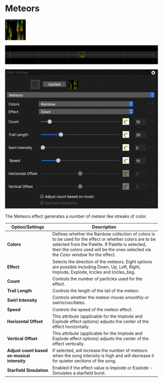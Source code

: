 # Meteors

![Icon](<../../.gitbook/assets/image (250).png>)

![Sequencer Grid](<../../.gitbook/assets/image (313).png>)

![](<../../.gitbook/assets/image (641).png>)

The Meteors effect generates a number of meteor like streaks of color.

| Option/Settings                             | Description                                                                                                                                                                                                                                      |
| ------------------------------------------- | ------------------------------------------------------------------------------------------------------------------------------------------------------------------------------------------------------------------------------------------------ |
| **Colors**                                  | Defines whether the Rainbow collection of colors is to be used for the effect or whether colors are to be selected from the Palette. If Palette is selected, then the colors used will be the ones selected via the Color window for the effect. |
| **Effect**                                  | Selects the direction of the meteors. Eight options are possible including Down, Up, Left, Right, Implode, Explode, Icicles and Icicles\_bkg.                                                                                                    |
| **Count**                                   | Controls the number of particles used for the effect.                                                                                                                                                                                            |
| **Trail Length**                            | Controls the length of the tail of the meteor.                                                                                                                                                                                                   |
| **Swirl Intensity**                         | Controls whether the meteor moves smoothly or swirls/oscillates.                                                                                                                                                                                 |
| **Speed**                                   | Controls the speed of the meteor effect.                                                                                                                                                                                                         |
| **Horizontal Offset**                       | This attribute (applicable for the Implode and Explode effect options) adjusts the center of the effect horizontally.                                                                                                                            |
| **Vertical Offset**                         | This attribute (applicable for the Implode and Explode effect options) adjusts the center of the effect vertically.                                                                                                                              |
| **Adjust count based on musical intensity** | If selected, will increase the number of meteors when the song intensity is high and will decrease it for quieter sections of the song.                                                                                                          |
| **Starfield Simulation**                    | Enabled if the effect value is Implode or Explode - Simulates a starfield burst.                                                                                                                                                                 |
